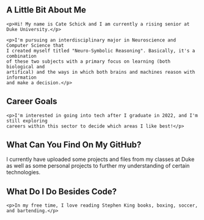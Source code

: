 <h2>A Little Bit About Me</h2>

    <p>Hi! My name is Cate Schick and I am currently a rising senior at Duke University.</p>

    <p>I'm pursuing an interdisciplinary major in Neuroscience and Computer Science that
    I created myself titled "Neuro-Symbolic Reasoning". Basically, it's a combination
    of these two subjects with a primary focus on learning (both biological and
    artifical) and the ways in which both brains and machines reason with information 
    and make a decision.</p>

<h2>Career Goals</h2>

    <p>I'm interested in going into tech after I graduate in 2022, and I'm still exploring 
    careers within this sector to decide which areas I like best!</p>

<h2>What Can You Find On My GitHub?</h2>

  <p>I currently have uploaded some projects and files from my classes at Duke as well as 
  some personal projects to further my understanding of certain technologies.</p>
  
<h2>What Do I Do Besides Code?</h2>

    <p>In my free time, I love reading Stephen King books, boxing, soccer, and bartending.</p>
